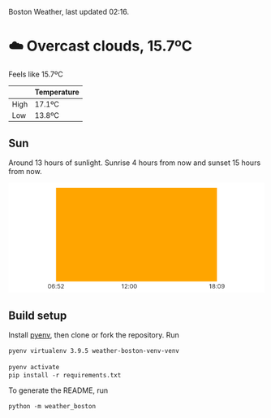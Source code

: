 Boston Weather, last updated 02:16.

# ☁️ Overcast clouds, 15.7ºC

Feels like 15.7ºC

|  | Temperature |
| -- | -- |
| High | 17.1ºC |
| Low | 13.8ºC |

## Sun

Around 13 hours of sunlight. Sunrise 4 hours from now and sunset 15 hours from now.

![Sunrise sunset chart](./assets/sun.png)

## Build setup

Install [pyenv](https://github.com/pyenv/pyenv), then clone or fork the repository. Run


```shell
pyenv virtualenv 3.9.5 weather-boston-venv-venv

pyenv activate
pip install -r requirements.txt
```

To generate the README, run

```shell
python -m weather_boston
```
